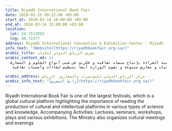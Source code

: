```yaml
---
title: Riyadh International Book Fair
date: 2018-02-25 09:22:00 +03:00
start_at: 2018-03-14 16:00:00 +03:00
end_at: 2018-03-24 22:00:00 +03:00
location:
  lat: 24.7513952
  lng: 46.72377
address: Riyadh International Convention & Exhibition Center - Riyadh
info_text: "[Website](https://riyadhbookfair.org.sa/)"
arabic_title: معرض الرياض الدولي للكتاب
arabic_content_md: |+
  معرض الرياض الدولي للكتاب أحد أكبر المهرجانات ، والذي يعد منبراً ثقافياً عالمياً مسلطاً الضوء على أهمية القراءة بإنتاج منصات ثقافية و فكرية في شتى أنواع العلوم و المعارف .
   الفعاليات المصاحبة : محاضرات وندوات وورش عمل ومسرحيات و معارض متنوعة و تقوم الوزارة أيضاً بتنظيم لقاءات وأمسيات ثقافية

arabic_address: مركز الرياض الدولي للمؤتمرات والمعارض، الرياض
arabic_info_text: "[رابط المعرض](https://riyadhbookfair.org.sa/)"
---
```


Riyadh International Book Fair is one of the largest festivals, which is a global cultural platform highlighting the importance of reading the production of cultural and intellectual platforms in various types of science and knowledge.
 Accompanying Activities: Lectures, seminars, workshops, plays and various exhibitions. The Ministry also organizes cultural meetings and evenings

